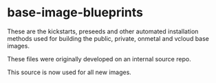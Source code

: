 base-image-blueprints
=====================

These are the kickstarts, preseeds and other automated installation
methods used for building the public, private, onmetal and vcloud base images.

These files were originally developed on an internal source repo.  

This source is now used for all new images.
